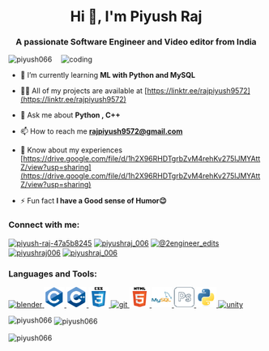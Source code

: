 <h1 align="center">Hi 👋, I'm Piyush Raj</h1>
<h3 align="center">A passionate Software Engineer and Video editor from India</h3>

<img align="right" alt="coding" width = "400" src="https://user-images.githubusercontent.com/55389276/140866485-8fb1c876-9a8f-4d6a-98dc-08c4981eaf70.gif">

<p align="left"> <img src="https://komarev.com/ghpvc/?username=piyush066&label=Profile%20views&color=0e75b6&style=flat" alt="piyush066" /> </p>

- 🌱 I’m currently learning **ML with Python and MySQL**

- 👨‍💻 All of my projects are available at [https://linktr.ee/rajpiyush9572](https://linktr.ee/rajpiyush9572)

- 💬 Ask me about **Python , C++**

- 📫 How to reach me **rajpiyush9572@gmail.com**

- 📄 Know about my experiences [https://drive.google.com/file/d/1h2X96RHDTgrbZvM4rehKv275lJMYAttZ/view?usp=sharing](https://drive.google.com/file/d/1h2X96RHDTgrbZvM4rehKv275lJMYAttZ/view?usp=sharing)

- ⚡ Fun fact **I have a Good sense of Humor😉**

<h3 align="left">Connect with me:</h3>
<p align="left">
<a href="https://linkedin.com/in/piyush-raj-47a5b8245" target="blank"><img align="center" src="https://raw.githubusercontent.com/rahuldkjain/github-profile-readme-generator/master/src/images/icons/Social/linked-in-alt.svg" alt="piyush-raj-47a5b8245" height="30" width="40" /></a>
<a href="https://instagram.com/piyushraj_006" target="blank"><img align="center" src="https://raw.githubusercontent.com/rahuldkjain/github-profile-readme-generator/master/src/images/icons/Social/instagram.svg" alt="piyushraj_006" height="30" width="40" /></a>
<a href="https://www.youtube.com/c/@2engineer_edits" target="blank"><img align="center" src="https://raw.githubusercontent.com/rahuldkjain/github-profile-readme-generator/master/src/images/icons/Social/youtube.svg" alt="@2engineer_edits" height="30" width="40" /></a>
<a href="https://www.codechef.com/users/piyushraj006" target="blank"><img align="center" src="https://cdn.jsdelivr.net/npm/simple-icons@3.1.0/icons/codechef.svg" alt="piyushraj006" height="30" width="40" /></a>
<a href="https://www.leetcode.com/piyushraj_006" target="blank"><img align="center" src="https://raw.githubusercontent.com/rahuldkjain/github-profile-readme-generator/master/src/images/icons/Social/leet-code.svg" alt="piyushraj_006" height="30" width="40" /></a>
</p>

<h3 align="left">Languages and Tools:</h3>
<p align="left"> <a href="https://www.blender.org/" target="_blank" rel="noreferrer"> <img src="https://download.blender.org/branding/community/blender_community_badge_white.svg" alt="blender" width="40" height="40"/> </a> <a href="https://www.cprogramming.com/" target="_blank" rel="noreferrer"> <img src="https://raw.githubusercontent.com/devicons/devicon/master/icons/c/c-original.svg" alt="c" width="40" height="40"/> </a> <a href="https://www.w3schools.com/cpp/" target="_blank" rel="noreferrer"> <img src="https://raw.githubusercontent.com/devicons/devicon/master/icons/cplusplus/cplusplus-original.svg" alt="cplusplus" width="40" height="40"/> </a> <a href="https://www.w3schools.com/css/" target="_blank" rel="noreferrer"> <img src="https://raw.githubusercontent.com/devicons/devicon/master/icons/css3/css3-original-wordmark.svg" alt="css3" width="40" height="40"/> </a> <a href="https://git-scm.com/" target="_blank" rel="noreferrer"> <img src="https://www.vectorlogo.zone/logos/git-scm/git-scm-icon.svg" alt="git" width="40" height="40"/> </a> <a href="https://www.w3.org/html/" target="_blank" rel="noreferrer"> <img src="https://raw.githubusercontent.com/devicons/devicon/master/icons/html5/html5-original-wordmark.svg" alt="html5" width="40" height="40"/> </a> <a href="https://www.mysql.com/" target="_blank" rel="noreferrer"> <img src="https://raw.githubusercontent.com/devicons/devicon/master/icons/mysql/mysql-original-wordmark.svg" alt="mysql" width="40" height="40"/> </a> <a href="https://www.photoshop.com/en" target="_blank" rel="noreferrer"> <img src="https://raw.githubusercontent.com/devicons/devicon/master/icons/photoshop/photoshop-line.svg" alt="photoshop" width="40" height="40"/> </a> <a href="https://www.python.org" target="_blank" rel="noreferrer"> <img src="https://raw.githubusercontent.com/devicons/devicon/master/icons/python/python-original.svg" alt="python" width="40" height="40"/> </a> <a href="https://unity.com/" target="_blank" rel="noreferrer"> <img src="https://www.vectorlogo.zone/logos/unity3d/unity3d-icon.svg" alt="unity" width="40" height="40"/> </a> </p>

<p><img align="left" src="https://github-readme-stats.vercel.app/api/top-langs?username=piyush066&show_icons=true&locale=en&layout=compact" alt="piyush066" /></p>

<p>&nbsp;<img align="center" src="https://github-readme-stats.vercel.app/api?username=piyush066&show_icons=true&locale=en" alt="piyush066" /></p>

<p><img align="center" src="https://github-readme-streak-stats.herokuapp.com/?user=piyush066&" alt="piyush066" /></p>
